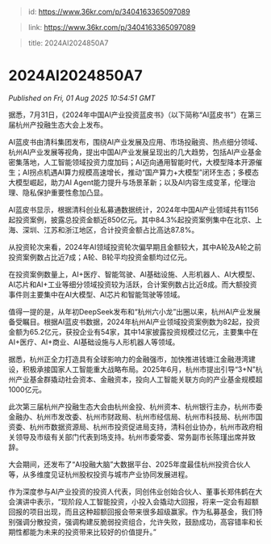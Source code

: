 > id: https://www.36kr.com/p/3404163365097089

> link: https://www.36kr.com/p/3404163365097089

> title: 2024AI2024850A7

# 2024AI2024850A7
_Published on Fri, 01 Aug 2025 10:54:51 GMT_

据悉，7月31日，《2024年中国AI产业投资蓝皮书》（以下简称“AI蓝皮书”）在第三届杭州产投融生态大会上发布。

AI蓝皮书由清科集团发布，围绕AI产业发展及应用、市场投融资、热点细分领域、杭州AI产业发展等视角，提出中国AI产业发展呈现出的几大趋势，包括AI产业基金密集落地，人工智能领域投资力度加码；AI迈向通用智能时代，大模型降本开源催生；AI拐点机遇AI算力规模高速增长，推动“国产算力+大模型”闭环生态；多模态大模型崛起，助力AI Agent能力提升与场景革新；以及AI内容生成变革，伦理治理、隐私保护重要性愈加凸显。

AI蓝皮书显示，根据清科创业私募通数据统计，2024年中国AI产业领域共有1156起投资案例，披露总投资金额近850亿元。其中84.3%起投资案例集中在北京、上海、深圳、江苏和浙江地区，合计投资金额占比高达87.8%。

从投资轮次来看，2024年AI领域投资轮次偏早期且金额较大，其中A轮及A轮之前投资案例数占比近7成；A轮、B轮平均投资金额均过亿元。

在投资案例数量上，AI+医疗、智能驾驶、AI基础设施、人形机器人、AI大模型、AI芯片和AI+工业等细分领域投资较为活跃，合计案例数占比近8成。而大额投资事件则主要集中在AI大模型、AI芯片和智能驾驶等领域。

值得一提的是，从年初DeepSeek发布和“杭州六小龙”出圈以来，杭州AI产业发展备受瞩目。根据AI蓝皮书数据，2024年杭州AI产业领域投资案例数为82起，投资金额为65.2亿元，获投企业有54家，其中14家披露投资规模过亿元，主要集中在AI+医疗、AI+商业、AI基础设施与人形机器人等领域。

据悉，杭州正全力打造具有全球影响力的金融强市，加快推进钱塘江金融港湾建设，积极承接国家人工智能重大战略布局。2025年6月，杭州市提出引导“3+N”杭州产业基金群撬动社会资本、金融资本，投向人工智能关联方向的产业基金规模超1000亿元。

此次第三届杭州产投融生态大会由杭州金投、杭州资本、杭州银行主办，杭州市委金融办、杭州市发改委、杭州市财政局、杭州市经信局、杭州市科技局、杭州市国资委、杭州市数据资源局、杭州市投资促进局支持，清科创业协办，杭州市政府相关领导及市级有关部门代表到场支持。杭州市委常委、常务副市长陈瑾出席并致辞。

大会期间，还发布了“AI投融大脑”大数据平台、2025年度最佳杭州投资合伙人等，从多维度见证杭州股权投资与城市产业协同发展进程。

作为深度参与AI产业投资的投资人代表，同创伟业创始合伙人、董事长郑伟鹤在大会演讲中表示，“现阶段人工智能投资，小投入会撬动大回报，将来一定会有超额回报的项目出现，而且这种超额回报会带来很多超级赢家。作为私募基金，我们特别强调分散投资，强调构建反脆弱投资组合，允许失败，鼓励成功，高容错率和长期性都能为未来的投资带来比较好的价值提升。”
